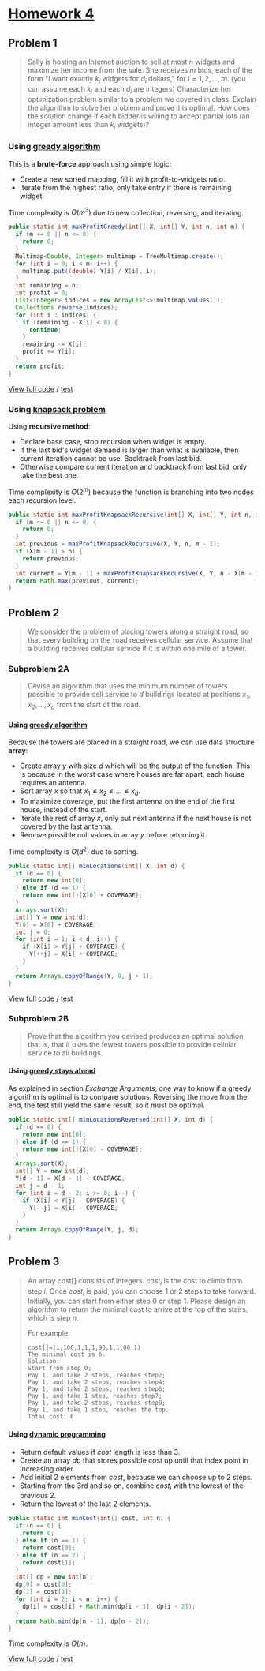 <!-- hotfix: KaTeX -->
<!-- https://github.com/yzane/vscode-markdown-pdf/issues/21/ -->
<script type="text/javascript" src="http://cdn.mathjax.org/mathjax/latest/MathJax.js?config=TeX-AMS-MML_HTMLorMML"></script>
<script type="text/x-mathjax-config">MathJax.Hub.Config({ tex2jax: { inlineMath: [['$', '$']] }, messageStyle: 'none' });</script>

# [Homework 4](https://github.com/hendraanggrian/IIT-CS430/blob/assets/assignments/hw4.pdf)

## Problem 1

> Sally is hosting an Internet auction to sell at most $n$ widgets and maximize
  her income from the sale. She receives $m$ bids, each of the form "I want
  exactly $k_i$ widgets for $d_i$ dollars," for $i = 1,2,\ldots,m$. (you can
  assume each $k_i$ and each $d_i$ are integers) Characterize her optimization
  problem similar to a problem we covered in class. Explain the algorithm to
  solve her problem and prove it is optimal. How does the solution change if
  each bidder is willing to accept partial lots (an integer amount less
  than $k_i$ widgets)?

### Using [greedy algorithm](https://github.com/hendraanggrian/IIT-CS430/blob/main/greedy_algorithm.md)

This is a **brute-force** approach using simple logic:

- Create a new sorted mapping, fill it with profit-to-widgets ratio.
- Iterate from the highest ratio, only take entry if there is remaining widget.

Time complexity is $O(m^3)$ due to new collection, reversing, and iterating.

```java
public static int maxProfitGreedy(int[] X, int[] Y, int n, int m) {
  if (m <= 0 || n <= 0) {
    return 0;
  }
  Multimap<Double, Integer> multimap = TreeMultimap.create();
  for (int i = 0; i < m; i++) {
    multimap.put((double) Y[i] / X[i], i);
  }
  int remaining = n;
  int profit = 0;
  List<Integer> indices = new ArrayList<>(multimap.values());
  Collections.reverse(indices);
  for (int i : indices) {
    if (remaining - X[i] < 0) {
      continue;
    }
    remaining -= X[i];
    profit += Y[i];
  }
  return profit;
}
```

[View full code](https://github.com/hendraanggrian/IIT-CS430/blob/main/testbed/app/src/main/java/com/example/SallyWidgetAuction.java)
/ [test](https://github.com/hendraanggrian/IIT-CS430/blob/main/testbed/app/src/test/java/com/example/SallyWidgetAuctionTest.java)

### Using [knapsack problem](https://github.com/hendraanggrian/IIT-CS430/blob/main/backpack_problem.md)

Using **recursive method**:

- Declare base case, stop recursion when widget is empty.
- If the last bid's widget demand is larger than what is available, then current
  iteration cannot be use. Backtrack from last bid.
- Otherwise compare current iteration and backtrack from last bid, only take the
  best one.

Time complexity is $O(2^m)$ because the function is branching into two nodes
each recursion level.

```java
public static int maxProfitKnapsackRecursive(int[] X, int[] Y, int n, int m) {
  if (m <= 0 || n <= 0) {
    return 0;
  }
  int previous = maxProfitKnapsackRecursive(X, Y, n, m - 1);
  if (X[m - 1] > n) {
    return previous;
  }
  int current = Y[m - 1] + maxProfitKnapsackRecursive(X, Y, n - X[m - 1], m - 1);
  return Math.max(previous, current);
}
```

## Problem 2

> We consider the problem of placing towers along a straight road, so that every
  building on the road receives cellular service. Assume that a building
  receives cellular service if it is within one mile of a tower.

### Subproblem 2A

> Devise an algorithm that uses the minimum number of towers possible to provide
  cell service to $d$ buildings located at positions $x_1,x_2,\ldots,x_d$ from
  the start of the road.

#### Using [greedy algorithm](https://github.com/hendraanggrian/IIT-CS430/blob/main/greedy_algorithm.md)

Because the towers are placed in a straight road, we can use data structure
**array**:

- Create array $y$ with size $d$ which will be the output of the function. This
  is because in the worst case where houses are far apart, each house requires
  an antenna.
- Sort array $x$ so that $x_1 \le x_2 \le \ldots \le x_d$.
- To maximize coverage, put the first antenna on the end of the first house,
  instead of the start.
- Iterate the rest of array $x$, only put next antenna if the next house is not
  covered by the last antenna.
- Remove possible null values in array $y$ before returning it.

Time complexity is $O(d^2)$ due to sorting.

```java
public static int[] minLocations(int[] X, int d) {
  if (d == 0) {
    return new int[0];
  } else if (d == 1) {
    return new int[]{X[0] + COVERAGE};
  }
  Arrays.sort(X);
  int[] Y = new int[d];
  Y[0] = X[0] + COVERAGE;
  int j = 0;
  for (int i = 1; i < d; i++) {
    if (X[i] > Y[j] + COVERAGE) {
      Y[++j] = X[i] + COVERAGE;
    }
  }
  return Arrays.copyOfRange(Y, 0, j + 1);
}
```

[View full code](https://github.com/hendraanggrian/IIT-CS430/blob/main/testbed/app/src/main/java/com/example/CellTowerPlacement.java)
/ [test](https://github.com/hendraanggrian/IIT-CS430/blob/main/testbed/app/src/test/java/com/example/CellTowerPlacementTest.java)

### Subproblem 2B

> Prove that the algorithm you devised produces an optimal solution, that is,
  that it uses the fewest towers possible to provide cellular service to all
  buildings.

#### Using [greedy stays ahead](https://github.com/hendraanggrian/IIT-CS430/blob/main/greedy_stays_ahead.md)

As explained in section *Exchange Arguments*, one way to know if a greedy
algorithm is optimal is to compare solutions. Reversing the move from the end,
the test still yield the same result, so it must be optimal.

```java
public static int[] minLocationsReversed(int[] X, int d) {
  if (d == 0) {
    return new int[0];
  } else if (d == 1) {
    return new int[]{X[0] - COVERAGE};
  }
  Arrays.sort(X);
  int[] Y = new int[d];
  Y[d - 1] = X[d - 1] - COVERAGE;
  int j = d - 1;
  for (int i = d - 2; i >= 0; i--) {
    if (X[i] < Y[j] - COVERAGE) {
      Y[--j] = X[i] - COVERAGE;
    }
  }
  return Arrays.copyOfRange(Y, j, d);
}
```

## Problem 3

> An array cost[] consists of integers. $cost_i$ is the cost to climb from
  step $i$. Once $cost_i$ is paid, you can choose 1 or 2 steps to take forward.
  Initially, you can start from either step 0 or step 1. Please design an
  algorithm to return the minimal cost to arrive at the top of the stairs, which
  is step $n$.
>
> For example:
>
> ```
> cost[]=(1,100,1,1,1,90,1,1,80,1)
> The minimal cost is 6.
> Solution:
> Start from step 0;
> Pay 1, and take 2 steps, reaches step2;
> Pay 1, and take 2 steps, reaches step4;
> Pay 1, and take 2 steps, reaches step6;
> Pay 1, and take 1 step, reaches step7;
> Pay 1, and take 2 steps, reaches step9;
> Pay 1, and take 1 step, reaches the top.
> Total cost: 6

#### Using [dynamic programming](https://github.com/hendraanggrian/IIT-CS430/blob/main/dynamic_programming.md)

- Return default values if $cost$ length is less than 3.
- Create an array $dp$ that stores possible cost up until that index point in
  increasing order.
- Add initial 2 elements from $cost$, because we can choose up to 2 steps.
- Starting from the 3rd and so on, combine $cost_i$ with the lowest of the
  previous 2.
- Return the lowest of the last 2 elements.

```java
public static int minCost(int[] cost, int n) {
  if (n == 0) {
    return 0;
  } else if (n == 1) {
    return cost[0];
  } else if (n == 2) {
    return cost[1];
  }
  int[] dp = new int[n];
  dp[0] = cost[0];
  dp[1] = cost[1];
  for (int i = 2; i < n; i++) {
    dp[i] = cost[i] + Math.min(dp[i - 1], dp[i - 2]);
  }
  return Math.min(dp[n - 1], dp[n - 2]);
}
```

Time complexity is $O(n)$.

[View full code](https://github.com/hendraanggrian/IIT-CS430/blob/main/testbed/app/src/main/java/com/example/ClimbingStair.java)
/ [test](https://github.com/hendraanggrian/IIT-CS430/blob/main/testbed/app/src/test/java/com/example/ClimbingStairTest.java)
